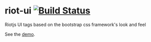 # riot-ui [![Build Status](https://travis-ci.org/zaun/riot-ui.svg?branch=master)](https://travis-ci.org/zaun/riot-ui)
Riotjs UI tags based on the bootstrap css framework's look and feel

See the [demo](https://zaun.github.io/).

